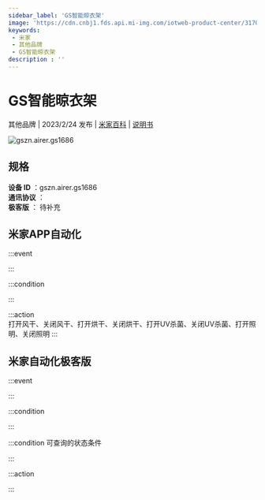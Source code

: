 ```yaml
---
sidebar_label: 'GS智能晾衣架'
image: 'https://cdn.cnbj1.fds.api.mi-img.com/iotweb-product-center/3170712c71ef9f530a5f1d35fe9a0064_1671178959939.png?GalaxyAccessKeyId=AKVGLQWBOVIRQ3XLEW&Expires=9223372036854775807&Signature=ZrPIIaWvIQEtzG33q9xNeHqLrAs='
keywords: 
 - 米家
 - 其他品牌
 - GS智能晾衣架
description : ''
---
```

# GS智能晾衣架

其他品牌 | 2023/2/24 发布 | [米家百科](https://home.mi.com/webapp/content/baike/product/index.html?model=gszn.airer.gs1686) | [说明书](https://home.mi.com/views/introduction.html?model=gszn.airer.gs1686&region=cn)

![gszn.airer.gs1686](https://cdn.cnbj1.fds.api.mi-img.com/iotweb-product-center/3170712c71ef9f530a5f1d35fe9a0064_1671178959939.png?GalaxyAccessKeyId=AKVGLQWBOVIRQ3XLEW&Expires=9223372036854775807&Signature=ZrPIIaWvIQEtzG33q9xNeHqLrAs=)

## 规格  
> 
**设备 ID** ：gszn.airer.gs1686  
**通讯协议** ：  
**极客版**  ： 待补充 


## 米家APP自动化  

:::event  

:::

:::condition  

:::

:::action   
打开风干、关闭风干、打开烘干、关闭烘干、打开UV杀菌、关闭UV杀菌、打开照明、关闭照明
:::

## 米家自动化极客版  

:::event  

:::

:::condition  

:::

:::condition 可查询的状态条件  

:::

:::action  

:::

        
